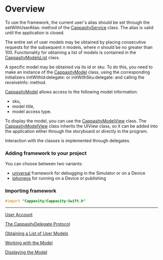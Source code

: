 # Overview 
 
To use the framework, the current user's alias should be set through the setWithUserAlias: method of the [CappasityService](User-Account-Login-(objective-c).md) class. The alias is valid until the application is closed. 

The entire set of user models may be obtained by placing consecutive requests for the subsequent *n* models, where *n* should be no greater than 100. Functionality for obtaining a list of models is contained in the [CappasityModelsList](Obtaining-a-List-of-User-Models-(objective-c).md) class. 
 
A specific model may be obtained via its id or sku. To do this, you need to make an instance of the [CappasityModel](Working-with-the-Model-(objective-c).md) class, using the corresponding initializers initWithId:delegate: or initWithSku:delegate: and calling the receiveInfo: method. 
  
[CappasityModel](Working-with-the-Model-(objective-c).md) allows access to the following model information: 
-	sku, 
-	model title, 
-	model access type. 
 
To display the model, you can use the [CappasityModelView](Displaying-the-Model-(objective-c).md) class. The [CappasityModelView](Displaying-the-Model-(objective-c).md) class inherits the UIView class, so it can be added into the application either through the storyboard or directly in the program. 
 
Interaction with the classes is implemented through delegates. 
 
### Adding framework to your project

You can choose between two variants:
* [universal](../Frameworks/objective-c/universal) framework for debugging in the Simulator or on a Device
* [iphoneos](../Frameworks/objective-c/iphoneos) for running on a Device or publishing 

### Importing framework
```objective-c
#import "Cappasity/Cappasity-Swift.h" 
```

--------------------------------------------
[User Account](User-Account-Login-(objective-c).md)

[The CappasityDelegate Protocol](The-CappasityDelegate-Protocol-(objective-c).md)

[Obtaining a List of User Models](Obtaining-a-List-of-User-Models-(objective-c).md)

[Working with the Model](Working-with-the-Model-(objective-c).md)

[Displaying the Model](Displaying-the-Model-(objective-c).md)
